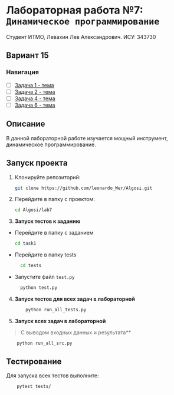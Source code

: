 # Лабораторная работа №7: `Динамическое программирование`

Студент ИТМО, Левахин Лев Александрович.
ИСУ: 343730
## Вариант 15
### Навигация

- [ ] [Задача 1 - тема ](task1)
- [ ] [Задача 2 - тема ](task2)
- [ ] [Задача 4 - тема ](task4)
- [ ] [Задача 6 - тема ](task6)

## Описание
В данной лабораторной работе изучается мощный инструмент, динамическое
программирование. 

## Запуск проекта
1. Клонируйте репозиторий:
   ```bash
   git clone https://github.com/leonardo_Wer/Algosi.git
   ```
2. Перейдите в папку с проектом:
   ```bash
   cd Algosi/lab7
   ```
3. **Запуск тестов к заданию**
 - Перейдите в папку с заданием
    ```bash
   cd task1
  - Перейдите в папку tests
    ```bash
      cd tests
  - Запустите файл `test.py`
    ```bash
      python test.py

4. **Запуск тестов для всех задач в лабораторной**
    ```bash
        python run_all_tests.py
    ```
5. **Запуск всех задач в лабораторной**
> С выводом входных данных и результата**
```bash
    python run_all_src.py
```

## Тестирование
Для запуска всех тестов выполните:
```bash
    pytest tests/
```
